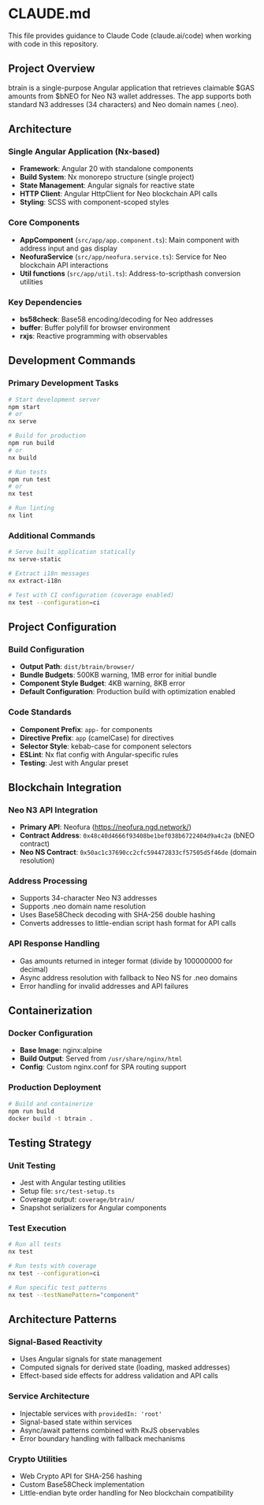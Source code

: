 # CLAUDE.md

This file provides guidance to Claude Code (claude.ai/code) when working with code in this repository.

## Project Overview

btrain is a single-purpose Angular application that retrieves claimable $GAS amounts from $bNEO for Neo N3 wallet addresses. The app supports both standard N3 addresses (34 characters) and Neo domain names (.neo).

## Architecture

### Single Angular Application (Nx-based)
- **Framework**: Angular 20 with standalone components
- **Build System**: Nx monorepo structure (single project)
- **State Management**: Angular signals for reactive state
- **HTTP Client**: Angular HttpClient for Neo blockchain API calls
- **Styling**: SCSS with component-scoped styles

### Core Components
- **AppComponent** (`src/app/app.component.ts`): Main component with address input and gas display
- **NeofuraService** (`src/app/neofura.service.ts`): Service for Neo blockchain API interactions
- **Util functions** (`src/app/util.ts`): Address-to-scripthash conversion utilities

### Key Dependencies
- **bs58check**: Base58 encoding/decoding for Neo addresses
- **buffer**: Buffer polyfill for browser environment
- **rxjs**: Reactive programming with observables

## Development Commands

### Primary Development Tasks
```bash
# Start development server
npm start
# or
nx serve

# Build for production
npm run build
# or
nx build

# Run tests
npm run test
# or  
nx test

# Run linting
nx lint
```

### Additional Commands
```bash
# Serve built application statically
nx serve-static

# Extract i18n messages
nx extract-i18n

# Test with CI configuration (coverage enabled)
nx test --configuration=ci
```

## Project Configuration

### Build Configuration
- **Output Path**: `dist/btrain/browser/`
- **Bundle Budgets**: 500KB warning, 1MB error for initial bundle
- **Component Style Budget**: 4KB warning, 8KB error
- **Default Configuration**: Production build with optimization enabled

### Code Standards
- **Component Prefix**: `app-` for components
- **Directive Prefix**: `app` (camelCase) for directives  
- **Selector Style**: kebab-case for component selectors
- **ESLint**: Nx flat config with Angular-specific rules
- **Testing**: Jest with Angular preset

## Blockchain Integration

### Neo N3 API Integration
- **Primary API**: Neofura (https://neofura.ngd.network/)
- **Contract Address**: `0x48c40d4666f93408be1bef038b6722404d9a4c2a` (bNEO contract)
- **Neo NS Contract**: `0x50ac1c37690cc2cfc594472833cf57505d5f46de` (domain resolution)

### Address Processing
- Supports 34-character Neo N3 addresses
- Supports .neo domain name resolution
- Uses Base58Check decoding with SHA-256 double hashing
- Converts addresses to little-endian script hash format for API calls

### API Response Handling
- Gas amounts returned in integer format (divide by 100000000 for decimal)
- Async address resolution with fallback to Neo NS for .neo domains
- Error handling for invalid addresses and API failures

## Containerization

### Docker Configuration
- **Base Image**: nginx:alpine
- **Build Output**: Served from `/usr/share/nginx/html`
- **Config**: Custom nginx.conf for SPA routing support

### Production Deployment
```bash
# Build and containerize
npm run build
docker build -t btrain .
```

## Testing Strategy

### Unit Testing
- Jest with Angular testing utilities
- Setup file: `src/test-setup.ts`
- Coverage output: `coverage/btrain/`
- Snapshot serializers for Angular components

### Test Execution
```bash
# Run all tests
nx test

# Run tests with coverage
nx test --configuration=ci

# Run specific test patterns
nx test --testNamePattern="component"
```

## Architecture Patterns

### Signal-Based Reactivity
- Uses Angular signals for state management
- Computed signals for derived state (loading, masked addresses)
- Effect-based side effects for address validation and API calls

### Service Architecture
- Injectable services with `providedIn: 'root'`
- Signal-based state within services
- Async/await patterns combined with RxJS observables
- Error boundary handling with fallback mechanisms

### Crypto Utilities
- Web Crypto API for SHA-256 hashing
- Custom Base58Check implementation
- Little-endian byte order handling for Neo blockchain compatibility